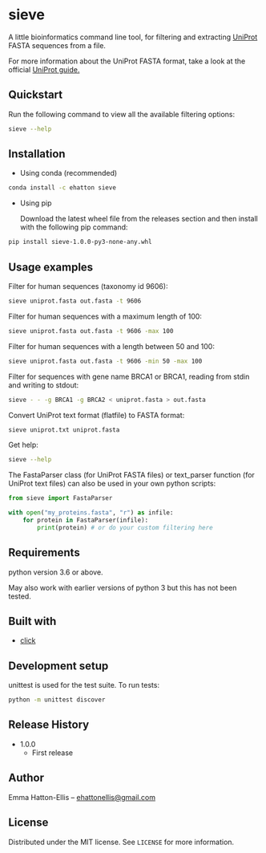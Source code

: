 # sieve

A little bioinformatics command line tool, for filtering and extracting [UniProt](https://www.uniprot.org) FASTA sequences from a file.

For more information about the UniProt FASTA format, take a look at the official [UniProt guide.](https://www.uniprot.org/help/fasta-headers)

## Quickstart

Run the following command to view all the available filtering options:

```bash
sieve --help
```

## Installation

- Using conda (recommended)

```bash
conda install -c ehatton sieve
```

- Using pip

    Download the latest wheel file from the releases section and then install with the following pip command:

```bash
pip install sieve-1.0.0-py3-none-any.whl
```

## Usage examples

Filter for human sequences (taxonomy id 9606):

```bash
sieve uniprot.fasta out.fasta -t 9606
```

Filter for human sequences with a maximum length of 100:

```bash
sieve uniprot.fasta out.fasta -t 9606 -max 100
```

Filter for human sequences with a length between 50 and 100:

```bash
sieve uniprot.fasta out.fasta -t 9606 -min 50 -max 100
```

Filter for sequences with gene name BRCA1 or BRCA1, reading from stdin and writing to stdout:

```bash
sieve - - -g BRCA1 -g BRCA2 < uniprot.fasta > out.fasta
```

Convert UniProt text format (flatfile) to FASTA format:

```bash
sieve uniprot.txt uniprot.fasta
```

Get help:

```bash
sieve --help
```

The FastaParser class (for UniProt FASTA files) or text_parser function (for UniProt text files) can also be used in your own python scripts:

```python
from sieve import FastaParser

with open("my_proteins.fasta", "r") as infile:
    for protein in FastaParser(infile):
        print(protein) # or do your custom filtering here
```

## Requirements

python version 3.6 or above.

May also work with earlier versions of python 3 but this has not been tested.

## Built with

- [click](https://click.palletsprojects.com/en/7.x/)

## Development setup

unittest is used for the test suite. To run tests:

```sh
python -m unittest discover
```

## Release History

- 1.0.0
  - First release

## Author

Emma Hatton-Ellis – ehattonellis@gmail.com

## License

Distributed under the MIT license. See ``LICENSE`` for more information.
